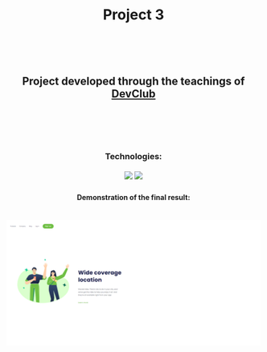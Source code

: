 <h1 align="center">Project 3<h1>
<br>
<h2 align="center">Project developed through the teachings of <a href="https://rodolfomori.com/devclub">DevClub</a><h2>
<br>
<br>
<h3 align="center"> Technologies:
<br>
<br>
<img src="https://camo.githubusercontent.com/d63d473e728e20a286d22bb2226a7bf45a2b9ac6c72c59c0e61e9730bfe4168c/68747470733a2f2f696d672e736869656c64732e696f2f62616467652f48544d4c352d4533344632363f7374796c653d666f722d7468652d6261646765266c6f676f3d68746d6c35266c6f676f436f6c6f723d7768697465" />
<img src="https://user-images.githubusercontent.com/129126283/228543252-e0e81540-41d2-4c28-882c-f6bd279e4ad4.png" />
<br><h3>

<h4 align="center">Demonstration of the final result:<h4>
<br>
<img src="https://github.com/bruno-araujo10/Projeto-3/blob/master/projeto-3.png?raw=true" />
